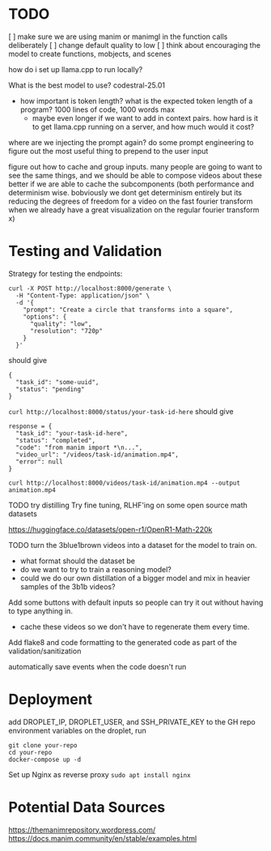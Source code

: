 # TODO
[ ] make sure we are using manim or manimgl in the function calls deliberately
[ ] change default quality to low
[ ] think about encouraging the model to create functions, mobjects, and scenes

how do i set up llama.cpp to run locally?

What is the best model to use? codestral-25.01
- how important is token length? what is the expected token length of a program? 1000 lines of code, 1000 words max
    - maybe even longer if we want to add in context pairs. 
how hard is it to get llama.cpp running on a server, and how much would it cost?

where are we injecting the prompt again? do some prompt engineering to figure out the most useful thing to prepend to the user input 

figure out how to cache and group inputs. many people are going to want to see the same things, and we should be able to compose videos about these better if we are able to cache the subcomponents (both performance and determinism wise. bobviously we dont get determinism entirely but its reducing the degrees of freedom for a video on the fast fourier transform when we already have a great visualization on the regular fourier transform x)


# Testing and Validation
Strategy for testing the endpoints:
```
curl -X POST http://localhost:8000/generate \
  -H "Content-Type: application/json" \
  -d '{
    "prompt": "Create a circle that transforms into a square",
    "options": {
      "quality": "low",
      "resolution": "720p"
    }
  }'
```
should give
```
{
  "task_id": "some-uuid",
  "status": "pending"
}
```

`curl http://localhost:8000/status/your-task-id-here`
should give 
```
response = {
  "task_id": "your-task-id-here",
  "status": "completed",
  "code": "from manim import *\n...",
  "video_url": "/videos/task-id/animation.mp4",
  "error": null
}
```

`curl http://localhost:8000/videos/task-id/animation.mp4 --output animation.mp4`    


TODO try distilling 
Try fine tuning, RLHF'ing on some open source math datasets

https://huggingface.co/datasets/open-r1/OpenR1-Math-220k

TODO turn the 3blue1brown videos into a dataset for the model to train on.
- what format should the dataset be
- do we want to try to train a reasoning model?
- could we do our own distillation of a bigger model and mix in heavier samples of the 3b1b videos? 

Add some buttons with default inputs so people can try it out without having to type anything in.
- cache these videos so we don't have to regenerate them every time.

Add flake8 and code formatting to the generated code as part of the validation/sanitization 

automatically save events when the code doesn't run

# Deployment
add DROPLET_IP, DROPLET_USER, and SSH_PRIVATE_KEY to the GH repo environment variables
on the droplet, run 
```
git clone your-repo
cd your-repo
docker-compose up -d
```

Set up Nginx as reverse proxy
`sudo apt install nginx`


# Potential Data Sources
https://themanimrepository.wordpress.com/
https://docs.manim.community/en/stable/examples.html
